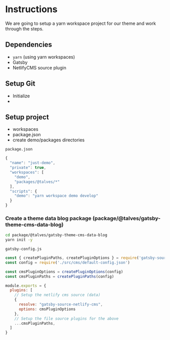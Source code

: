 # Instructions

We are going to setup a yarn workspace project for our theme and work through the steps.

## Dependencies

- `yarn` (using yarn workspaces)
- Gatsby
- NetlifyCMS source plugin

## Setup Git

- Initialize
- 

## Setup project

- workspaces
- package.json
- create demo/packages directories

`package.json`
```javascript
{
  "name": "just-demo",
  "private": true,
  "workspaces": [
    "demo",
    "packages/@talves/*"
  ],
  "scripts": {
    "demo": "yarn workspace demo develop"
  }
}
```

### Create a theme data blog package (package/@talves/gatsby-theme-cms-data-blog)

```bash
cd package/@talves/gatsby-theme-cms-data-blog
yarn init -y
```

`gatsby-config.js`
```javascript
const { createPluginPaths, createPluginOptions } = require('gatsby-source-netlify-cms')
const config = require('./src/cms/default-config.json')

const cmsPluginOptions = createPluginOptions(config)
const cmsPluginPaths = createPluginPaths(config)

module.exports = {
  plugins: [
    // Setup the netlify cms source (data)
    {
      resolve: "gatsby-source-netlify-cms",
      options: cmsPluginOptions
    },
    // Setup the file source plugins for the above
    ...cmsPluginPaths,
  ]
}
```

